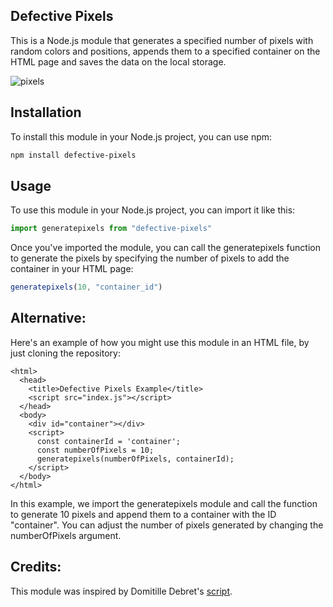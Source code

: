 Defective Pixels
----------
This is a Node.js module that generates a specified number of pixels with random colors and positions, appends them to a specified container on the HTML page and saves the data on the local storage.

![pixels](https://user-images.githubusercontent.com/20107875/224479331-c0dff8af-39b3-46fd-87d3-8081a7c3cbe4.gif)

## Installation

To install this module in your Node.js project, you can use npm:

```sh
npm install defective-pixels
```

## Usage

To use this module in your Node.js project, you can import it like this:

```javascript
import generatepixels from "defective-pixels"
```

Once you've imported the module, you can call the generatepixels function to generate the pixels by specifying the number of pixels to add the container in your HTML page:

```javascript
generatepixels(10, "container_id")
```

## Alternative:

Here's an example of how you might use this module in an HTML file, by just cloning the repository:

```
<html>
  <head>
    <title>Defective Pixels Example</title>
    <script src="index.js"></script>
  </head>
  <body>
    <div id="container"></div>
    <script>
      const containerId = 'container';
      const numberOfPixels = 10;
      generatepixels(numberOfPixels, containerId);
    </script>
  </body>
</html>
```

In this example, we import the generatepixels module and call the function to generate 10 pixels and append them to a container with the ID "container". You can adjust the number of pixels generated by changing the numberOfPixels argument.

## Credits:

This module was inspired by Domitille Debret's [script](https://github.com/domitille-f451/defective-pixels).



